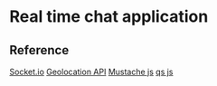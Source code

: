# Real time chat application

## Reference
[Socket.io](https://socket.io/)
[Geolocation API](https://developer.mozilla.org/en-US/docs/Web/API/Geolocation)
[Mustache js](https://github.com/janl/mustache.js/)
[qs js](https://www.npmjs.com/package/qs)
